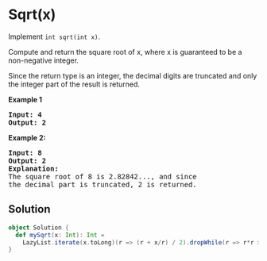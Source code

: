 # Sqrt(x)

Implement `int sqrt(int x)`.

Compute and return the square root of x, where x is guaranteed to be a
non-negative integer.

Since the return type is an integer, the decimal digits are truncated and only
the integer part of the result is returned.

**Example 1**
<pre>
<strong>Input: 4</strong>
<strong>Output: 2</strong>
</pre>

**Example 2:**
<pre>
<strong>Input: 8</strong>
<strong>Output: 2</strong>
<strong>Explanation:</strong>
The square root of 8 is 2.82842..., and since
the decimal part is truncated, 2 is returned.
</pre>

## Solution

```scala
object Solution {
  def mySqrt(x: Int): Int =
    LazyList.iterate(x.toLong)(r => (r + x/r) / 2).dropWhile(r => r*r > x).head.toInt
}
```
